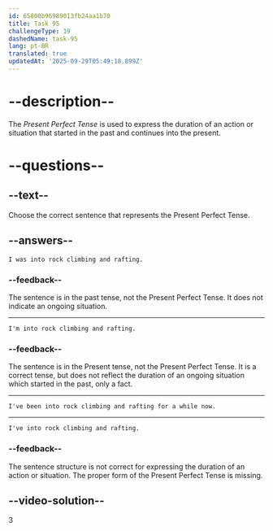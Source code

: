 ```yaml
---
id: 65800b96989013fb24aa1b70
title: Task 95
challengeType: 19
dashedName: task-95
lang: pt-BR
translated: true
updatedAt: '2025-09-29T05:49:18.899Z'
---
```


# --description--

The *Present Perfect Tense* is used to express the duration of an action or situation that started in the past and continues into the present.

# --questions--

## --text--

Choose the correct sentence that represents the Present Perfect Tense.

## --answers--

`I was into rock climbing and rafting.`

### --feedback--

The sentence is in the past tense, not the Present Perfect Tense. It does not indicate an ongoing situation.

---

`I'm into rock climbing and rafting.`

### --feedback--

The sentence is in the Present tense, not the Present Perfect Tense. It is a correct tense, but does not reflect the duration of an ongoing situation which started in the past, only a fact.

---

`I've been into rock climbing and rafting for a while now.`

---

`I've into rock climbing and rafting.`

### --feedback--

The sentence structure is not correct for expressing the duration of an action or situation. The proper form of the Present Perfect Tense is missing.

## --video-solution--

3
